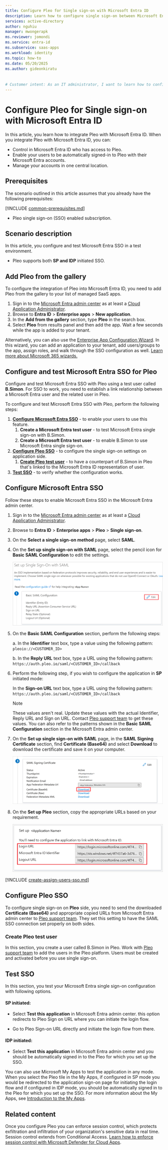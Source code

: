 ```yaml
---
title: Configure Pleo for Single sign-on with Microsoft Entra ID
description: Learn how to configure single sign-on between Microsoft Entra ID and Pleo.
services: active-directory
author: nguhiu
manager: mwongerapk
ms.reviewer: jomondi
ms.service: entra-id
ms.subservice: saas-apps
ms.workload: identity
ms.topic: how-to
ms.date: 05/20/2025
ms.author: gideonkiratu


# Customer intent: As an IT administrator, I want to learn how to configure single sign-on between Microsoft Entra ID and Pleo so that I can control who has access to Pleo, enable automatic sign-in with Microsoft Entra accounts, and manage my accounts in one central location.
---
```


# Configure Pleo for Single sign-on with Microsoft Entra ID

In this article,  you learn how to integrate Pleo with Microsoft Entra ID. When you integrate Pleo with Microsoft Entra ID, you can:

* Control in Microsoft Entra ID who has access to Pleo.
* Enable your users to be automatically signed-in to Pleo with their Microsoft Entra accounts.
* Manage your accounts in one central location.

## Prerequisites
The scenario outlined in this article assumes that you already have the following prerequisites:

[!INCLUDE [common-prerequisites.md](~/identity/saas-apps/includes/common-prerequisites.md)]
* Pleo single sign-on (SSO) enabled subscription.

## Scenario description

In this article,  you configure and test Microsoft Entra SSO in a test environment.

* Pleo supports both **SP and IDP** initiated SSO.

## Add Pleo from the gallery

To configure the integration of Pleo into Microsoft Entra ID, you need to add Pleo from the gallery to your list of managed SaaS apps.

1. Sign in to the [Microsoft Entra admin center](https://entra.microsoft.com) as at least a [Cloud Application Administrator](~/identity/role-based-access-control/permissions-reference.md#cloud-application-administrator).
1. Browse to **Entra ID** > **Enterprise apps** > **New application**.
1. In the **Add from the gallery** section, type **Pleo** in the search box.
1. Select **Pleo** from results panel and then add the app. Wait a few seconds while the app is added to your tenant.

Alternatively, you can also use the [Enterprise App Configuration Wizard](https://portal.office.com/AdminPortal/home?Q=Docs#/azureadappintegration). In this wizard, you can add an application to your tenant, add users/groups to the app, assign roles, and walk through the SSO configuration as well. [Learn more about Microsoft 365 wizards.](/microsoft-365/admin/misc/azure-ad-setup-guides)

## Configure and test Microsoft Entra SSO for Pleo

Configure and test Microsoft Entra SSO with Pleo using a test user called **B.Simon**. For SSO to work, you need to establish a link relationship between a Microsoft Entra user and the related user in Pleo.

To configure and test Microsoft Entra SSO with Pleo, perform the following steps:

1. **[Configure Microsoft Entra SSO](#configure-microsoft-entra-sso)** - to enable your users to use this feature.
    1. **Create a Microsoft Entra test user** - to test Microsoft Entra single sign-on with B.Simon.
    1. **Create a Microsoft Entra test user** - to enable B.Simon to use Microsoft Entra single sign-on.
1. **[Configure Pleo SSO](#configure-pleo-sso)** - to configure the single sign-on settings on application side.
    1. **[Create Pleo test user](#create-pleo-test-user)** - to have a counterpart of B.Simon in Pleo that's linked to the Microsoft Entra ID representation of user.
1. **[Test SSO](#test-sso)** - to verify whether the configuration works.

## Configure Microsoft Entra SSO

Follow these steps to enable Microsoft Entra SSO in the Microsoft Entra admin center.

1. Sign in to the [Microsoft Entra admin center](https://entra.microsoft.com) as at least a [Cloud Application Administrator](~/identity/role-based-access-control/permissions-reference.md#cloud-application-administrator).
1. Browse to **Entra ID** > **Enterprise apps** > **Pleo** > **Single sign-on**.
1. On the **Select a single sign-on method** page, select **SAML**.
1. On the **Set up single sign-on with SAML** page, select the pencil icon for **Basic SAML Configuration** to edit the settings.

   ![Screenshot shows how to edit Basic SAML Configuration.](common/edit-urls.png "Basic Configuration")

1. On the **Basic SAML Configuration** section, perform the following steps:

    a. In the **Identifier** text box, type a value using the following pattern:
    `pleoio://<CUSTOMER_ID>`

    b. In the **Reply URL** text box, type a URL using the following pattern:
    `https://auth.pleo.io/saml/<CUSTOMER_ID>/callback`

1. Perform the following step, if you wish to configure the application in **SP** initiated mode:

    In the **Sign-on URL** text box, type a URL using the following pattern:
    `https://auth.pleo.io/saml/<CUSTOMER_ID>/callback`

	> [!NOTE]
	> These values aren't real. Update these values with the actual Identifier, Reply URL and Sign on URL. Contact [Pleo support team](mailto:support@pleo.io) to get these values. You can also refer to the patterns shown in the **Basic SAML Configuration** section in the Microsoft Entra admin center.

1. On the **Set up single sign-on with SAML** page, in the **SAML Signing Certificate** section, find **Certificate (Base64)** and select **Download** to download the certificate and save it on your computer.

	![Screenshot shows the Certificate download link.](common/certificatebase64.png "Certificate")

1. On the **Set up Pleo** section, copy the appropriate URLs based on your requirement.

	![Screenshot shows to copy configuration URLs.](common/copy-configuration-urls.png "Metadata")

[!INCLUDE [create-assign-users-sso.md](~/identity/saas-apps/includes/create-assign-users-sso.md)]

## Configure Pleo SSO

To configure single sign-on on **Pleo** side, you need to send the downloaded **Certificate (Base64)** and appropriate copied URLs from Microsoft Entra admin center to [Pleo support team](mailto:support@pleo.io). They set this setting to have the SAML SSO connection set properly on both sides.

### Create Pleo test user

In this section, you create a user called B.Simon in Pleo. Work with [Pleo support team](mailto:support@pleo.io) to add the users in the Pleo platform. Users must be created and activated before you use single sign-on.

## Test SSO 

In this section, you test your Microsoft Entra single sign-on configuration with following options.
 
#### SP initiated:
 
* Select **Test this application** in Microsoft Entra admin center. this option redirects to Pleo Sign on URL where you can initiate the login flow.  
 
* Go to Pleo Sign-on URL directly and initiate the login flow from there.
 
#### IDP initiated:
 
* Select **Test this application** in Microsoft Entra admin center and you should be automatically signed in to the Pleo for which you set up the SSO.
 
You can also use Microsoft My Apps to test the application in any mode. When you select the Pleo tile in the My Apps, if configured in SP mode you would be redirected to the application sign-on page for initiating the login flow and if configured in IDP mode, you should be automatically signed in to the Pleo for which you set up the SSO. For more information about the My Apps, see [Introduction to the My Apps](https://support.microsoft.com/account-billing/sign-in-and-start-apps-from-the-my-apps-portal-2f3b1bae-0e5a-4a86-a33e-876fbd2a4510).

## Related content

Once you configure Pleo you can enforce session control, which protects exfiltration and infiltration of your organization's sensitive data in real time. Session control extends from Conditional Access. [Learn how to enforce session control with Microsoft Defender for Cloud Apps](/cloud-app-security/proxy-deployment-any-app).